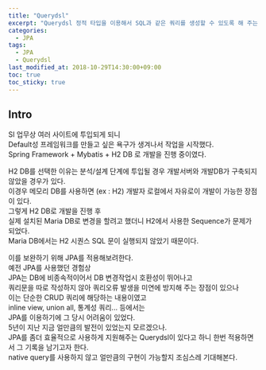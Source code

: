 ```yaml
---
title: "Querydsl"
excerpt: "Querydsl 정적 타입을 이용해서 SQL과 같은 쿼리를 생성할 수 있도록 해 주는 프레임워크다."
categories: 
  - JPA
tags: 
  - JPA
  - Querydsl
last_modified_at: 2018-10-29T14:30:00+09:00
toc: true
toc_sticky: true
---
```


## Intro

SI 업무상 여러 사이트에 투입되게 되니  
Default성 프레임워크를 만들고 싶은 욕구가 생겨나서 작업을 시작했다.  
Spring Framework + Mybatis + H2 DB 로 개발을 진행 중이였다.  

H2 DB를 선택한 이유는 분석/설계 단계에 투입될 경우 개발서버와 개발DB가 구축되지 않았을 경우가 있다.  
이경우 메모리 DB를 사용하면 (ex : H2) 개발자 로컬에서 자유로이 개발이 가능한 장점이 있다.  
그렇게 H2 DB로 개발을 진행 후  
실제 설치된 Maria DB로 변경을 할려고 했더니 H2에서 사용한 Sequence가 문제가 되었다.  
Maria DB에서는 H2 시퀀스 SQL 문이 실행되지 않았기 때문이다.  

이를 보완하기 위해 JPA를 적용해보려한다.  
예전 JPA를 사용했던 경험상  
JPA는 DB에 비종속적이어서 DB 변경작업시 호환성이 뛰어나고  
쿼리문을 따로 작성하지 않아 쿼리오류 발생을 미연에 방지해 주는 장점이 있으나  
이는 단순한 CRUD 쿼리에 해당하는 내용이였고  
inline view, union all, 통계성 쿼리... 등에서는  
JPA를 이용하기에 그 당시 어려움이 있었다.  
5년이 지난 지금 얼만큼의 발전이 있었는지 모르겠으나.  
JPA를 좀더 효율적으로 사용하게 지원해주는 Querydsl이 있다고 하니 한번 적용하면서 그 기록을 남기고자 한다.  
native query를 사용하지 않고 얼만큼의 구현이 가능할지 조심스레 기대해본다.  
